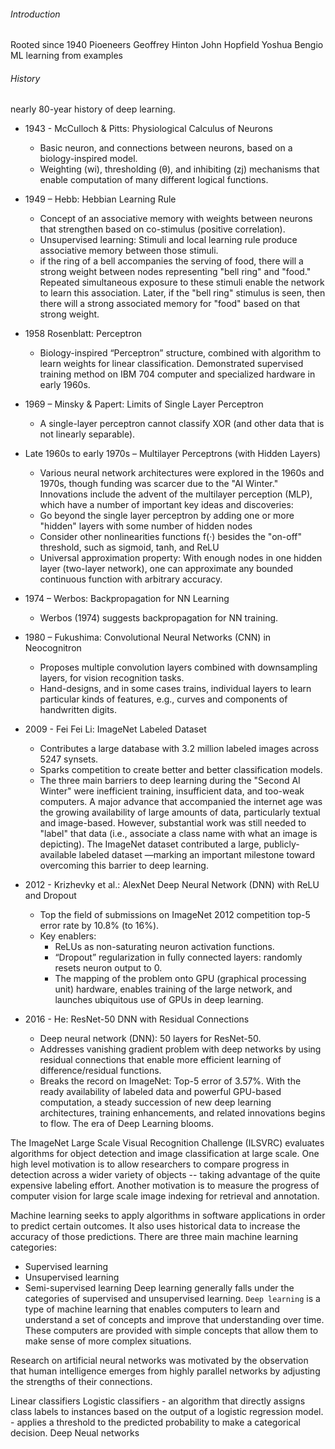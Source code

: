 ###### Introduction

Rooted since 1940
Pioeneers
    Geoffrey Hinton
    John Hopfield
    Yoshua Bengio
ML learning from examples

###### History
nearly 80-year history of deep learning.
- 1943 - McCulloch & Pitts: Physiological Calculus of Neurons
    - Basic neuron, and connections between neurons, based on a biology-inspired model.
    - Weighting (wi), thresholding (θ), and inhibiting (zj) mechanisms that enable computation of many different logical functions.
- 1949 – Hebb: Hebbian Learning Rule
    - Concept of an associative memory with weights between neurons that strengthen based on co-stimulus (positive correlation).
    - Unsupervised learning: Stimuli and local learning rule produce associative memory between those stimuli.
    -  if the ring of a bell accompanies the serving of food, there will a strong weight between nodes representing "bell ring" and "food." Repeated simultaneous exposure to these stimuli enable the network to learn this association. Later, if the "bell ring" stimulus is seen, then there will a strong associated memory for "food" based on that strong weight.
- 1958 Rosenblatt: Perceptron
    - Biology-inspired “Perceptron” structure, combined with algorithm to learn weights for linear classification.
Demonstrated supervised training method on IBM 704 computer and specialized hardware in early 1960s.
- 1969 – Minsky & Papert: Limits of Single Layer Perceptron
    - A single-layer perceptron cannot classify XOR (and other data that is not linearly separable).
- Late 1960s to early 1970s – Multilayer Perceptrons (with Hidden Layers)
    - Various neural network architectures were explored in the 1960s and 1970s, though funding was scarcer due to the "AI Winter." Innovations include the advent of the multilayer perception (MLP), which have a number of important key ideas and discoveries:
    - Go beyond the single layer perceptron by adding one or more "hidden" layers with some number of hidden nodes
    - Consider other nonlinearities functions f(·) besides the "on-off" threshold, such as sigmoid, tanh, and ReLU
    - Universal approximation property: With enough nodes in one hidden layer (two-layer network), one can approximate any bounded continuous function with arbitrary accuracy.
- 1974 – Werbos: Backpropagation for NN Learning
    - Werbos (1974) suggests backpropagation for NN training.
- 1980 – Fukushima: Convolutional Neural Networks (CNN) in Neocognitron
    - Proposes multiple convolution layers combined with downsampling layers, for vision recognition tasks.
    - Hand-designs, and in some cases trains, individual layers to learn particular kinds of features, e.g., curves and components of handwritten digits.
- 2009 - Fei Fei Li: ImageNet Labeled Dataset
    - Contributes a large database with 3.2 million labeled images across 5247 synsets.
    - Sparks competition to create better and better classification models.
    - The three main barriers to deep learning during the "Second AI Winter" were inefficient training, insufficient data, and too-weak computers. A major advance that accompanied the internet age was the growing availability of large amounts of data, particularly textual and image-based. However, substantial work was still needed to "label" that data (i.e., associate a class name with what an image is depicting). The ImageNet dataset contributed a large, publicly-available labeled dataset —marking an important milestone toward overcoming this barrier to deep learning.

- 2012 - Krizhevky et al.: AlexNet Deep Neural Network (DNN) with ReLU and Dropout
    - Top the field of submissions on ImageNet 2012 competition top-5 error rate by 10.8% (to 16%).
    - Key enablers:
        - ReLUs as non-saturating neuron activation functions.
        - “Dropout” regularization in fully connected layers: randomly resets neuron output to 0.
        - The mapping of the problem onto GPU (graphical processing unit) hardware, enables training of the large network, and launches ubiquitous use of GPUs in deep learning.
- 2016 - He: ResNet-50 DNN with Residual Connections
    - Deep neural network (DNN): 50 layers for ResNet-50.
    - Addresses vanishing gradient problem with deep networks by using residual connections that enable more efficient learning of difference/residual functions.
    - Breaks the record on ImageNet: Top-5 error of 3.57%.
With the ready availability of labeled data and powerful GPU-based computation, a steady succession of new deep learning architectures, training enhancements, and related innovations begins to flow. The era of Deep Learning blooms.

The ImageNet Large Scale Visual Recognition Challenge (ILSVRC) evaluates algorithms for object detection and image classification at large scale. One high level motivation is to allow researchers to compare progress in detection across a wider variety of objects -- taking advantage of the quite expensive labeling effort. Another motivation is to measure the progress of computer vision for large scale image indexing for retrieval and annotation.




Machine learning seeks to apply algorithms in software applications in order to predict certain outcomes. It also uses historical data to increase the accuracy of those predictions. There are three main machine learning categories:
- Supervised learning
- Unsupervised learning
- Semi-supervised learning
Deep learning generally falls under the categories of supervised and unsupervised learning. `Deep learning` is a type of machine learning that enables computers to learn and understand a set of concepts and improve that understanding over time. These computers are provided with simple concepts that allow them to make sense of more complex situations.

Research on artificial neural networks was motivated by the observation that human intelligence emerges from highly parallel networks by adjusting the strengths of their connections. 

Linear classifiers
Logistic classifiers
    - an algorithm that directly assigns class labels to instances based on the output of a logistic regression model.
    - applies a threshold to the predicted probability to make a categorical decision.
Deep Neual networks